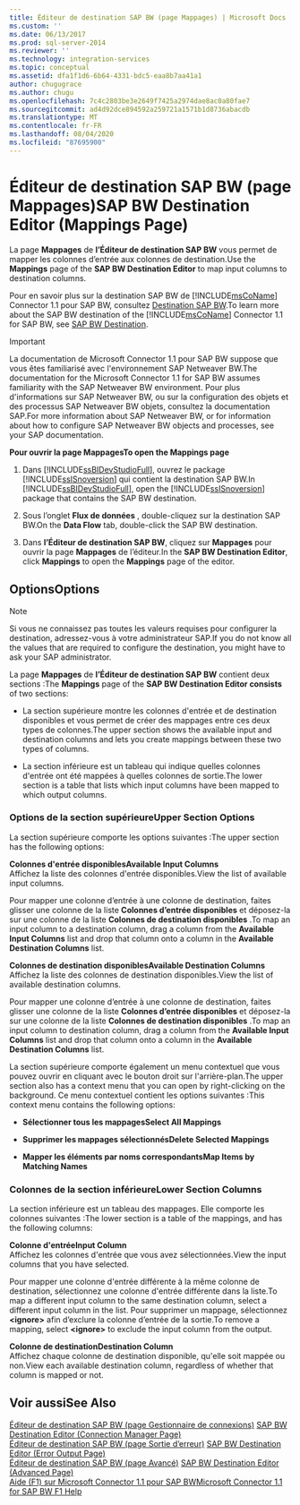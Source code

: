 ```yaml
---
title: Éditeur de destination SAP BW (page Mappages) | Microsoft Docs
ms.custom: ''
ms.date: 06/13/2017
ms.prod: sql-server-2014
ms.reviewer: ''
ms.technology: integration-services
ms.topic: conceptual
ms.assetid: dfa1f1d6-6b64-4331-bdc5-eaa8b7aa41a1
author: chugugrace
ms.author: chugu
ms.openlocfilehash: 7c4c2803be3e2649f7425a2974dae8ac0a80fae7
ms.sourcegitcommit: ad4d92dce894592a259721a1571b1d8736abacdb
ms.translationtype: MT
ms.contentlocale: fr-FR
ms.lasthandoff: 08/04/2020
ms.locfileid: "87695900"
---
```

# <a name="sap-bw-destination-editor-mappings-page"></a><span data-ttu-id="21187-102">Éditeur de destination SAP BW (page Mappages)</span><span class="sxs-lookup"><span data-stu-id="21187-102">SAP BW Destination Editor (Mappings Page)</span></span>
  <span data-ttu-id="21187-103">La page **Mappages** de **l’Éditeur de destination SAP BW** vous permet de mapper les colonnes d’entrée aux colonnes de destination.</span><span class="sxs-lookup"><span data-stu-id="21187-103">Use the **Mappings** page of the **SAP BW Destination Editor** to map input columns to destination columns.</span></span>  
  
 <span data-ttu-id="21187-104">Pour en savoir plus sur la destination SAP BW de [!INCLUDE[msCoName](../../includes/msconame-md.md)] Connector 1.1 pour SAP BW, consultez [Destination SAP BW](sap-bw-destination.md).</span><span class="sxs-lookup"><span data-stu-id="21187-104">To learn more about the SAP BW destination of the [!INCLUDE[msCoName](../../includes/msconame-md.md)] Connector 1.1 for SAP BW, see [SAP BW Destination](sap-bw-destination.md).</span></span>  
  
> [!IMPORTANT]  
>  <span data-ttu-id="21187-105">La documentation de Microsoft Connector 1.1 pour SAP BW suppose que vous êtes familiarisé avec l'environnement SAP Netweaver BW.</span><span class="sxs-lookup"><span data-stu-id="21187-105">The documentation for the Microsoft Connector 1.1 for SAP BW assumes familiarity with the SAP Netweaver BW environment.</span></span> <span data-ttu-id="21187-106">Pour plus d'informations sur SAP Netweaver BW, ou sur la configuration des objets et des processus SAP Netweaver BW objets, consultez la documentation SAP.</span><span class="sxs-lookup"><span data-stu-id="21187-106">For more information about SAP Netweaver BW, or for information about how to configure SAP Netweaver BW objects and processes, see your SAP documentation.</span></span>  
  
 <span data-ttu-id="21187-107">**Pour ouvrir la page Mappages**</span><span class="sxs-lookup"><span data-stu-id="21187-107">**To open the Mappings page**</span></span>  
  
1.  <span data-ttu-id="21187-108">Dans [!INCLUDE[ssBIDevStudioFull](../../includes/ssbidevstudiofull-md.md)], ouvrez le package [!INCLUDE[ssISnoversion](../../includes/ssisnoversion-md.md)] qui contient la destination SAP BW.</span><span class="sxs-lookup"><span data-stu-id="21187-108">In [!INCLUDE[ssBIDevStudioFull](../../includes/ssbidevstudiofull-md.md)], open the [!INCLUDE[ssISnoversion](../../includes/ssisnoversion-md.md)] package that contains the SAP BW destination.</span></span>  
  
2.  <span data-ttu-id="21187-109">Sous l’onglet **Flux de données** , double-cliquez sur la destination SAP BW.</span><span class="sxs-lookup"><span data-stu-id="21187-109">On the **Data Flow** tab, double-click the SAP BW destination.</span></span>  
  
3.  <span data-ttu-id="21187-110">Dans **l’Éditeur de destination SAP BW**, cliquez sur **Mappages** pour ouvrir la page **Mappages** de l’éditeur.</span><span class="sxs-lookup"><span data-stu-id="21187-110">In the **SAP BW Destination Editor**, click **Mappings** to open the **Mappings** page of the editor.</span></span>  
  
## <a name="options"></a><span data-ttu-id="21187-111">Options</span><span class="sxs-lookup"><span data-stu-id="21187-111">Options</span></span>  
  
> [!NOTE]  
>  <span data-ttu-id="21187-112">Si vous ne connaissez pas toutes les valeurs requises pour configurer la destination, adressez-vous à votre administrateur SAP.</span><span class="sxs-lookup"><span data-stu-id="21187-112">If you do not know all the values that are required to configure the destination, you might have to ask your SAP administrator.</span></span>  
  
 <span data-ttu-id="21187-113">La page **Mappages** de **l’Éditeur de destination SAP BW** contient deux sections :</span><span class="sxs-lookup"><span data-stu-id="21187-113">The **Mappings** page of the **SAP BW Destination Editor consists** of two sections:</span></span>  
  
-   <span data-ttu-id="21187-114">La section supérieure montre les colonnes d'entrée et de destination disponibles et vous permet de créer des mappages entre ces deux types de colonnes.</span><span class="sxs-lookup"><span data-stu-id="21187-114">The upper section shows the available input and destination columns and lets you create mappings between these two types of columns.</span></span>  
  
-   <span data-ttu-id="21187-115">La section inférieure est un tableau qui indique quelles colonnes d'entrée ont été mappées à quelles colonnes de sortie.</span><span class="sxs-lookup"><span data-stu-id="21187-115">The lower section is a table that lists which input columns have been mapped to which output columns.</span></span>  
  
### <a name="upper-section-options"></a><span data-ttu-id="21187-116">Options de la section supérieure</span><span class="sxs-lookup"><span data-stu-id="21187-116">Upper Section Options</span></span>  
 <span data-ttu-id="21187-117">La section supérieure comporte les options suivantes :</span><span class="sxs-lookup"><span data-stu-id="21187-117">The upper section has the following options:</span></span>  
  
 <span data-ttu-id="21187-118">**Colonnes d'entrée disponibles**</span><span class="sxs-lookup"><span data-stu-id="21187-118">**Available Input Columns**</span></span>  
 <span data-ttu-id="21187-119">Affichez la liste des colonnes d'entrée disponibles.</span><span class="sxs-lookup"><span data-stu-id="21187-119">View the list of available input columns.</span></span>  
  
 <span data-ttu-id="21187-120">Pour mapper une colonne d’entrée à une colonne de destination, faites glisser une colonne de la liste **Colonnes d’entrée disponibles** et déposez-la sur une colonne de la liste **Colonnes de destination disponibles** .</span><span class="sxs-lookup"><span data-stu-id="21187-120">To map an input column to a destination column, drag a column from the **Available Input Columns** list and drop that column onto a column in the **Available Destination Columns** list.</span></span>  
  
 <span data-ttu-id="21187-121">**Colonnes de destination disponibles**</span><span class="sxs-lookup"><span data-stu-id="21187-121">**Available Destination Columns**</span></span>  
 <span data-ttu-id="21187-122">Affichez la liste des colonnes de destination disponibles.</span><span class="sxs-lookup"><span data-stu-id="21187-122">View the list of available destination columns.</span></span>  
  
 <span data-ttu-id="21187-123">Pour mapper une colonne d’entrée à une colonne de destination, faites glisser une colonne de la liste **Colonnes d’entrée disponibles** et déposez-la sur une colonne de la liste **Colonnes de destination disponibles** .</span><span class="sxs-lookup"><span data-stu-id="21187-123">To map an input column to destination column, drag a column from the **Available Input Columns** list and drop that column onto a column in the **Available Destination Columns** list.</span></span>  
  
 <span data-ttu-id="21187-124">La section supérieure comporte également un menu contextuel que vous pouvez ouvrir en cliquant avec le bouton droit sur l'arrière-plan.</span><span class="sxs-lookup"><span data-stu-id="21187-124">The upper section also has a context menu that you can open by right-clicking on the background.</span></span> <span data-ttu-id="21187-125">Ce menu contextuel contient les options suivantes :</span><span class="sxs-lookup"><span data-stu-id="21187-125">This context menu contains the following options:</span></span>  
  
-   <span data-ttu-id="21187-126">**Sélectionner tous les mappages**</span><span class="sxs-lookup"><span data-stu-id="21187-126">**Select All Mappings**</span></span>  
  
-   <span data-ttu-id="21187-127">**Supprimer les mappages sélectionnés**</span><span class="sxs-lookup"><span data-stu-id="21187-127">**Delete Selected Mappings**</span></span>  
  
-   <span data-ttu-id="21187-128">**Mapper les éléments par noms correspondants**</span><span class="sxs-lookup"><span data-stu-id="21187-128">**Map Items by Matching Names**</span></span>  
  
### <a name="lower-section-columns"></a><span data-ttu-id="21187-129">Colonnes de la section inférieure</span><span class="sxs-lookup"><span data-stu-id="21187-129">Lower Section Columns</span></span>  
 <span data-ttu-id="21187-130">La section inférieure est un tableau des mappages. Elle comporte les colonnes suivantes :</span><span class="sxs-lookup"><span data-stu-id="21187-130">The lower section is a table of the mappings, and has the following columns:</span></span>  
  
 <span data-ttu-id="21187-131">**Colonne d'entrée**</span><span class="sxs-lookup"><span data-stu-id="21187-131">**Input Column**</span></span>  
 <span data-ttu-id="21187-132">Affichez les colonnes d'entrée que vous avez sélectionnées.</span><span class="sxs-lookup"><span data-stu-id="21187-132">View the input columns that you have selected.</span></span>  
  
 <span data-ttu-id="21187-133">Pour mapper une colonne d'entrée différente à la même colonne de destination, sélectionnez une colonne d'entrée différente dans la liste.</span><span class="sxs-lookup"><span data-stu-id="21187-133">To map a different input column to the same destination column, select a different input column in the list.</span></span> <span data-ttu-id="21187-134">Pour supprimer un mappage, sélectionnez **\<ignore>** afin d’exclure la colonne d’entrée de la sortie.</span><span class="sxs-lookup"><span data-stu-id="21187-134">To remove a mapping, select **\<ignore>** to exclude the input column from the output.</span></span>  
  
 <span data-ttu-id="21187-135">**Colonne de destination**</span><span class="sxs-lookup"><span data-stu-id="21187-135">**Destination Column**</span></span>  
 <span data-ttu-id="21187-136">Affichez chaque colonne de destination disponible, qu'elle soit mappée ou non.</span><span class="sxs-lookup"><span data-stu-id="21187-136">View each available destination column, regardless of whether that column is mapped or not.</span></span>  
  
## <a name="see-also"></a><span data-ttu-id="21187-137">Voir aussi</span><span class="sxs-lookup"><span data-stu-id="21187-137">See Also</span></span>  
 <span data-ttu-id="21187-138">[Éditeur de destination SAP BW &#40;page Gestionnaire de connexions&#41;](sap-bw-destination-editor-connection-manager-page.md) </span><span class="sxs-lookup"><span data-stu-id="21187-138">[SAP BW Destination Editor &#40;Connection Manager Page&#41;](sap-bw-destination-editor-connection-manager-page.md) </span></span>  
 <span data-ttu-id="21187-139">[Éditeur de destination SAP BW &#40;page Sortie d’erreur&#41;](sap-bw-destination-editor-error-output-page.md) </span><span class="sxs-lookup"><span data-stu-id="21187-139">[SAP BW Destination Editor &#40;Error Output Page&#41;](sap-bw-destination-editor-error-output-page.md) </span></span>  
 <span data-ttu-id="21187-140">[Éditeur de destination SAP BW &#40;page Avancé&#41;](sap-bw-destination-editor-advanced-page.md) </span><span class="sxs-lookup"><span data-stu-id="21187-140">[SAP BW Destination Editor &#40;Advanced Page&#41;](sap-bw-destination-editor-advanced-page.md) </span></span>  
 [<span data-ttu-id="21187-141">Aide (F1) sur Microsoft Connector 1.1 pour SAP BW</span><span class="sxs-lookup"><span data-stu-id="21187-141">Microsoft Connector 1.1 for SAP BW F1 Help</span></span>](../microsoft-connector-for-sap-bw-f1-help.md)  
  
  
